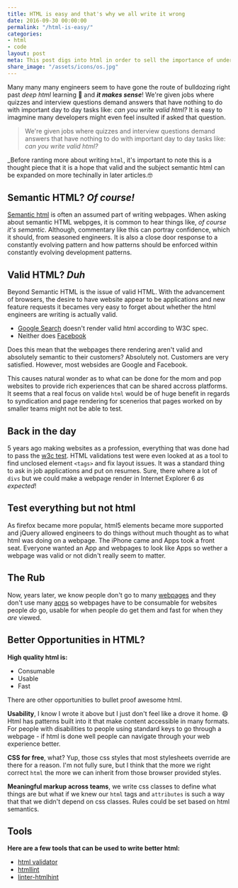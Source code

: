 ```yaml
---
title: HTML is easy and that's why we all write it wrong
date: 2016-09-30 00:00:00 
permalink: "/html-is-easy/"
categories:
- html
- code
layout: post
meta: This post digs into html in order to sell the importance of understanding it and being open to how much more many can learn about it.
share_image: "/assets/icons/os.jpg"
---
```


Many many many engineers seem to have gone the route of bulldozing right past _deep html_ learning 🚜 and **_it makes sense_**! We're given jobs where quizzes and interview questions demand answers that have nothing to do with important day to day tasks like: _can you write valid html?_ It is easy to imagmine many developers might even feel insulted if asked that question. 

> We're given jobs where quizzes and interview questions demand answers that have nothing to do with important day to day tasks like: _can you write valid html?_

_Before ranting more about writing `html`, it's important to note this is a thought piece that it is a hope that valid and the subject semantic html can be expanded on more techinally in later articles.🤓

## Semantic HTML? _Of course!_

[Semantic html](https://en.wikipedia.org/wiki/Semantic_HTML) is often an assumed part of writing webpages. When asking about semantic HTML webpges, it is common to hear things like, _of course it's semantic_. Although, commentary like this can portray confidence, which it should, from seasoned engineers. It is also a close door response to a constantly evolving pattern and how patterns should be enforced within constantly evolving development patterns.

## Valid HTML? _Duh_

Beyond Semantic HTML is the issue of valid HTML. With the advancement of browsers, the desire to have website appear to be applications and new feature requests it becames very easy to forget about whether the html engineers are writing is actually valid. 

-  [Google Search](https://validator.w3.org/nu/?doc=https%3A%2F%2Fwww.google.com%2F) doesn't render valid html according to W3C spec.
-  Neither does [Facebook](https://validator.w3.org/nu/?doc=https%3A%2F%2Fwww.facebook.com%2F)

Does this mean that the webpages there rendering aren't valid and absolutely semantic to their customers? Absolutely not. Customers are very satisfied. However, most websides are Google and Facebook. 

This causes natural wonder as to what can be done for the mom and pop websites to provide rich experiences that can be shared accross platforms. It seems that a real focus on valide `html` would be of huge benefit in regards to syndication and page rendering for scenerios that pages worked on by smaller teams might not be able to test. 

## Back in the day

5 years ago making websites as a profession, everything that was done had to pass the [w3c test](https://validator.w3.org/). HTML validations test were even looked at as a tool to find unclosed element `<tags>` and fix layout issues. It was a standard thing to ask in job applications and put on resumes. Sure, there where a lot of `divs` but we could make a webpage render in Internet Explorer 6 _as expected_!

## Test everything but not html

As firefox became more popular, html5 elements became more supported and jQuery allowed engineers to do things without much thought as to what html was doing on a webpage. The iPhone came and Apps took a front seat. Everyone wanted an App and webpages to look like Apps so wether a webpage was valid or not didn't really seem to matter.

## The Rub

Now, years later, we know people don't go to many [webpages](https://www.quora.com/How-many-webpages-does-an-average-user-visit-per-day) and they don't use many [apps](http://fortune.com/2015/09/24/apps-smartphone-facebook/) so webpages have to be consumable for websites people _do_ go, usable for when people do get them and fast for when they _are_ viewed.

## Better Opportunities in HTML?

**High quality html is:**
-  Consumable
-  Usable
-  Fast

There are other opportunities to bullet proof awesome html.

**Usability**, I know I wrote it above but I just don't feel like a drove it home. 😄 Html has patterns built into it that make content accessible in many formats. For people with disabilities to people using standard keys to go through a webpage - if html is done well people can navigate through your web experience better.

**CSS for free**, what? Yup, those css styles that most stylesheets override are there for a reason. I'm not fully sure, but I think that the more we right correct `html` the more we can inherit from those browser provided styles.

**Meaningful markup across teams**, we write css classes to define what things are but what if we knew our `html` tags and `attributes` is such a way that that we didn't depend on css classes. Rules could be set based on html semantics.

## Tools

**Here are a few tools that can be used to write better html:**
-  [html validator](https://validator.w3.org/)
-  [htmllint](https://github.com/htmllint/htmllint)
-  [linter-htmlhint](https://github.com/AtomLinter/linter-htmlhint)
